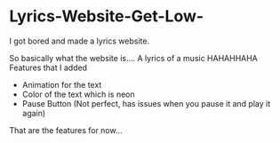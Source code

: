 # Lyrics-Website-Get-Low-
I got bored and made a lyrics website. 

So basically what the website is.... A lyrics of a music HAHAHHAHA
Features that I added
- Animation for the text
- Color of the text which is neon
- Pause Button (Not perfect, has issues when you pause it and play it again)

That are the features for now...
